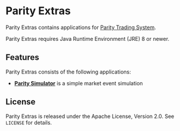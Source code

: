 Parity Extras
=============

Parity Extras contains applications for [Parity Trading System][].

  [Parity Trading System]: https://github.com/jvirtanen/parity

Parity Extras requires Java Runtime Environment (JRE) 8 or newer.


Features
--------

Parity Extras consists of the following applications:

  - [**Parity Simulator**](parity-sim) is a simple market event simulation


License
-------

Parity Extras is released under the Apache License, Version 2.0. See `LICENSE`
for details.
